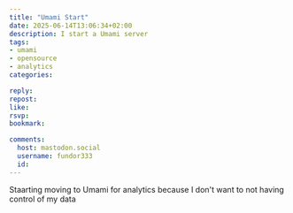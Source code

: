 ```yaml
---
title: "Umami Start"
date: 2025-06-14T13:06:34+02:00
description: I start a Umami server
tags:
- umami
- opensource
- analytics
categories:

reply:
repost:
like:
rsvp:
bookmark:

comments:
  host: mastodon.social
  username: fundor333
  id:
---
```


Staarting moving to Umami for analytics because I don't want to not having control of my data
